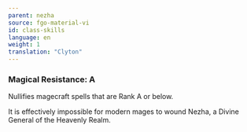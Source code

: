 ```yaml
---
parent: nezha
source: fgo-material-vi
id: class-skills
language: en
weight: 1
translation: "Clyton"
---
```


### Magical Resistance: A

Nullifies magecraft spells that are Rank A or below.

It is effectively impossible for modern mages to wound Nezha, a Divine General of the Heavenly Realm.
